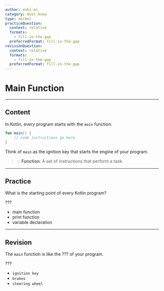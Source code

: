 ```yaml
---
author: enki-ai
category: must-know
type: normal
practiceQuestion:
  context: relative
  formats:
    - fill-in-the-gap
  preferredFormat: fill-in-the-gap
revisionQuestion:
  context: relative
  formats:
    - fill-in-the-gap
  preferredFormat: fill-in-the-gap
---
```


# Main Function

---
## Content

In Kotlin, every program starts with the `main` function:

```kotlin
fun main() {
    // code instructions go here
}
```

Think of `main` as the ignition key that starts the engine of your program.

> 💡 **Function**: A set of instructions that perform a task.


---
## Practice

What is the starting point of every Kotlin program?

???

- main function
- print function
- variable declaration


---
## Revision

The `main` function is like the ??? of your program.

???

- `ignition key`
- `brakes`
- `steering wheel`


